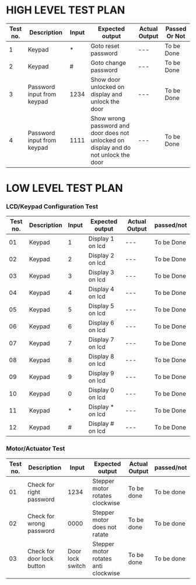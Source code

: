 # HIGH LEVEL TEST PLAN

| Test no. | Description | Input | Expected output | Actual Output | Passed Or Not |
| --- | --- | --- | --- | --- | --- |
| 1 | Keypad | * | Goto reset password | --- | To be Done |
| 2 | Keypad | # | Goto change password | --- | To be Done |
| 3 | Password input from keypad | 1234 | Show door unlocked on display and unlock the door | --- | To be Done |
| 4 | Password input from keypad | 1111 | Show wrong password  and door does not unlocked on display and do not unlock the door | --- | To be Done |


# LOW LEVEL TEST PLAN
###  LCD/Keypad Configuration Test

| Test no. | Description | Input | Expected output | Actual Output | passed/not |
| --- | --- | --- | --- | --- | --- |
| 01 | Keypad | 1 | Display 1 on lcd | --- | To be Done |
| 02 | Keypad | 2 | Display 2 on lcd | --- | To be Done |
| 03 | Keypad | 3 | Display 3 on lcd | --- | To be Done |
| 04 | Keypad | 4 | Display 4 on lcd | --- | To be Done |
| 05 | Keypad | 5 | Display 5 on lcd | --- | To be Done |
| 06 | Keypad | 6 | Display 6 on lcd | --- | To be Done |
| 07 | Keypad | 7 | Display 7 on lcd | --- | To be Done |
| 08 | Keypad | 8 | Display 8 on lcd | --- | To be Done |
| 09 | Keypad | 9 | Display 9 on lcd | --- | To be Done |
| 10 | Keypad | 0 | Display 0 on lcd | --- | To be Done |
| 11 | Keypad | * | Display * on lcd | --- | To be Done |
| 12 | Keypad | # | Display # on lcd | --- | To be Done |

### Motor/Actuator Test

| Test no. | Description | Input | Expected output | Actual Output | passed/not |
| --- | --- | --- | --- | --- | --- |
| 01 | Check for right password | 1234 | Stepper motor rotates clockwise |  To be done | To be done |
| 02 | Check for wrong password | 0000 | Stepper motor does not ratate |  To be done | To be done |
| 03 | Check for door lock button | Door lock switch | Stepper motor rotates anti clockwise |  To be done | To be done |


